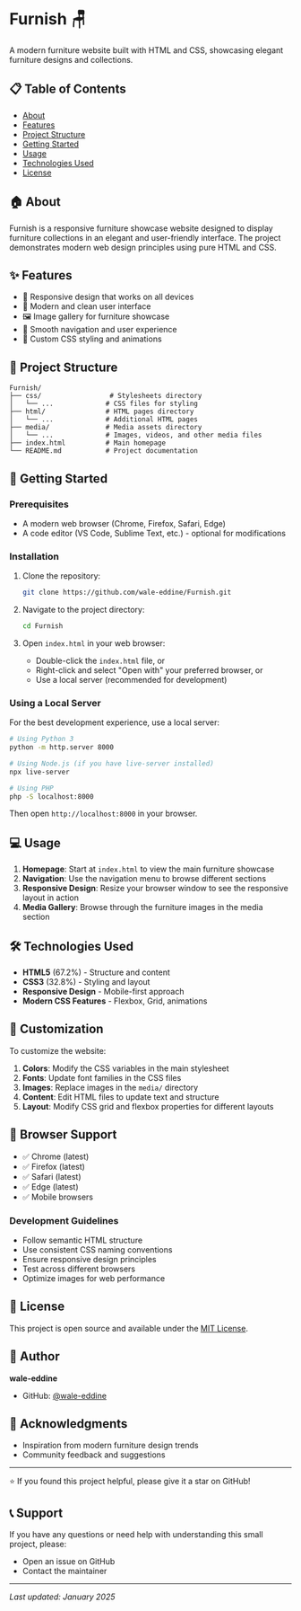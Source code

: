 # Furnish 🪑

A modern furniture website built with HTML and CSS, showcasing elegant furniture designs and collections.

## 📋 Table of Contents

- [About](#-about)
- [Features](#-features)
- [Project Structure](#-project-structure)
- [Getting Started](#-getting-started)
- [Usage](#-usage)
- [Technologies Used](#️-technologies-used)
- [License](#-license)

## 🏠 About

Furnish is a responsive furniture showcase website designed to display furniture collections in an elegant and user-friendly interface. The project demonstrates modern web design principles using pure HTML and CSS.

## ✨ Features

- 📱 Responsive design that works on all devices
- 🎨 Modern and clean user interface
- 🖼️ Image gallery for furniture showcase
- 🎯 Smooth navigation and user experience
- 🎨 Custom CSS styling and animations

## 📁 Project Structure

```
Furnish/
├── css/                 # Stylesheets directory
│   └── ...             # CSS files for styling
├── html/               # HTML pages directory
│   └── ...             # Additional HTML pages
├── media/              # Media assets directory
│   └── ...             # Images, videos, and other media files
├── index.html          # Main homepage
└── README.md           # Project documentation
```

## 🚀 Getting Started

### Prerequisites

- A modern web browser (Chrome, Firefox, Safari, Edge)
- A code editor (VS Code, Sublime Text, etc.) - optional for modifications

### Installation

1. Clone the repository:
   ```bash
   git clone https://github.com/wale-eddine/Furnish.git
   ```

2. Navigate to the project directory:
   ```bash
   cd Furnish
   ```

3. Open `index.html` in your web browser:
   - Double-click the `index.html` file, or
   - Right-click and select "Open with" your preferred browser, or
   - Use a local server (recommended for development)

### Using a Local Server

For the best development experience, use a local server:

```bash
# Using Python 3
python -m http.server 8000

# Using Node.js (if you have live-server installed)
npx live-server

# Using PHP
php -S localhost:8000
```

Then open `http://localhost:8000` in your browser.

## 💻 Usage

1. **Homepage**: Start at `index.html` to view the main furniture showcase
2. **Navigation**: Use the navigation menu to browse different sections
3. **Responsive Design**: Resize your browser window to see the responsive layout in action
4. **Media Gallery**: Browse through the furniture images in the media section

## 🛠️ Technologies Used

- **HTML5** (67.2%) - Structure and content
- **CSS3** (32.8%) - Styling and layout
- **Responsive Design** - Mobile-first approach
- **Modern CSS Features** - Flexbox, Grid, animations

## 🎨 Customization

To customize the website:

1. **Colors**: Modify the CSS variables in the main stylesheet
2. **Fonts**: Update font families in the CSS files
3. **Images**: Replace images in the `media/` directory
4. **Content**: Edit HTML files to update text and structure
5. **Layout**: Modify CSS grid and flexbox properties for different layouts

## 📱 Browser Support

- ✅ Chrome (latest)
- ✅ Firefox (latest)
- ✅ Safari (latest)
- ✅ Edge (latest)
- ✅ Mobile browsers


### Development Guidelines

- Follow semantic HTML structure
- Use consistent CSS naming conventions
- Ensure responsive design principles
- Test across different browsers
- Optimize images for web performance

## 📄 License

This project is open source and available under the [MIT License](LICENSE).

## 👤 Author

**wale-eddine**
- GitHub: [@wale-eddine](https://github.com/wale-eddine)

## 🙏 Acknowledgments

- Inspiration from modern furniture design trends
- Community feedback and suggestions

---

⭐ If you found this project helpful, please give it a star on GitHub!

## 📞 Support

If you have any questions or need help with understanding this small project, please:
- Open an issue on GitHub
- Contact the maintainer

---

*Last updated: January 2025*
```


